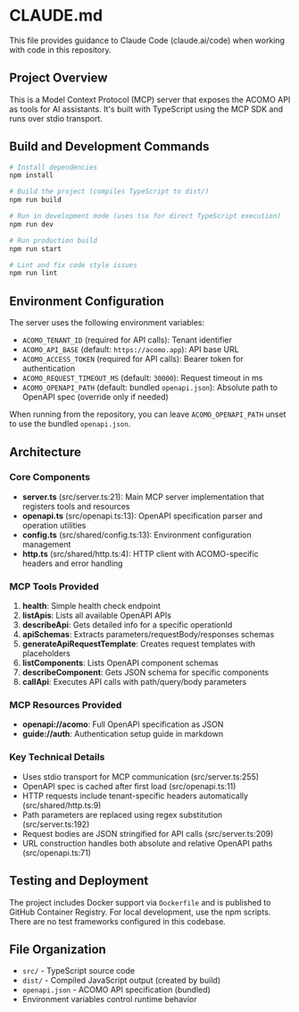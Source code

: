 # CLAUDE.md

This file provides guidance to Claude Code (claude.ai/code) when working with code in this repository.

## Project Overview

This is a Model Context Protocol (MCP) server that exposes the ACOMO API as tools for AI assistants. It's built with TypeScript using the MCP SDK and runs over stdio transport.

## Build and Development Commands

```bash
# Install dependencies
npm install

# Build the project (compiles TypeScript to dist/)
npm run build

# Run in development mode (uses tsx for direct TypeScript execution)
npm run dev

# Run production build
npm run start

# Lint and fix code style issues
npm run lint
```

## Environment Configuration

The server uses the following environment variables:

- `ACOMO_TENANT_ID` (required for API calls): Tenant identifier
- `ACOMO_API_BASE` (default: `https://acomo.app`): API base URL
- `ACOMO_ACCESS_TOKEN` (required for API calls): Bearer token for authentication
- `ACOMO_REQUEST_TIMEOUT_MS` (default: `30000`): Request timeout in ms
- `ACOMO_OPENAPI_PATH` (default: bundled `openapi.json`): Absolute path to OpenAPI spec (override only if needed)

When running from the repository, you can leave `ACOMO_OPENAPI_PATH` unset to use the bundled `openapi.json`.

## Architecture

### Core Components

- **server.ts** (src/server.ts:21): Main MCP server implementation that registers tools and resources
- **openapi.ts** (src/openapi.ts:13): OpenAPI specification parser and operation utilities
- **config.ts** (src/shared/config.ts:13): Environment configuration management
- **http.ts** (src/shared/http.ts:4): HTTP client with ACOMO-specific headers and error handling

### MCP Tools Provided

1. **health**: Simple health check endpoint
2. **listApis**: Lists all available OpenAPI APIs
3. **describeApi**: Gets detailed info for a specific operationId
4. **apiSchemas**: Extracts parameters/requestBody/responses schemas
5. **generateApiRequestTemplate**: Creates request templates with placeholders
6. **listComponents**: Lists OpenAPI component schemas
7. **describeComponent**: Gets JSON schema for specific components
8. **callApi**: Executes API calls with path/query/body parameters

### MCP Resources Provided

- **openapi://acomo**: Full OpenAPI specification as JSON
- **guide://auth**: Authentication setup guide in markdown

### Key Technical Details

- Uses stdio transport for MCP communication (src/server.ts:255)
- OpenAPI spec is cached after first load (src/openapi.ts:11)
- HTTP requests include tenant-specific headers automatically (src/shared/http.ts:9)
- Path parameters are replaced using regex substitution (src/server.ts:192)
- Request bodies are JSON stringified for API calls (src/server.ts:209)
- URL construction handles both absolute and relative OpenAPI paths (src/openapi.ts:71)

## Testing and Deployment

The project includes Docker support via `Dockerfile` and is published to GitHub Container Registry. For local development, use the npm scripts. There are no test frameworks configured in this codebase.

## File Organization

- `src/` - TypeScript source code
- `dist/` - Compiled JavaScript output (created by build)
- `openapi.json` - ACOMO API specification (bundled)
- Environment variables control runtime behavior
